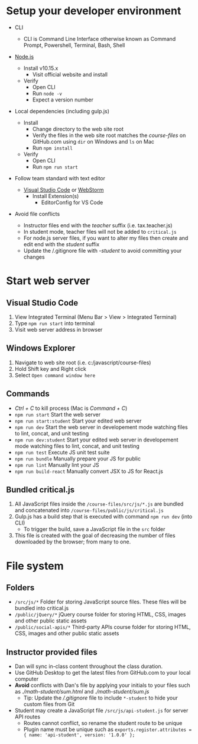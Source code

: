 # Setup your developer environment
* CLI
	* CLI is Command Line Interface otherwise known as Command Prompt, Powershell, Terminal, Bash, Shell
* [Node.js](http://nodejs.org/)
	* Install v10.15.x
		* Visit official website and install
	* Verify
		* Open CLI
		* Run `node -v`
		* Expect a version number
* Local dependencies (including gulp.js)
	* Install
		* Change directory to the web site root
		* Verify the files in the web site root matches the *course-files* on GitHub.com using `dir` on Windows and `ls` on Mac
		* Run `npm install`
	* Verify
		* Open CLI
		* Run `npm run start`

* Follow team standard with text editor
	* [Visual Studio Code](https://code.visualstudio.com/) or [WebStorm](https://www.jetbrains.com/webstorm/)
		* Install Extension(s)
			* EditorConfig for VS Code
			
* Avoid file conflicts
	* Instructor files end with the *teacher* suffix (i.e. tax.teacher.js)
	* In student mode, teacher files will not be added to `critical.js`
	* For node.js server files, if you want to alter my files then create and edit end with the *student* suffix
	* Update the /.gitignore file with *-student* to avoid committing your changes


# Start web server
## Visual Studio Code
1. View Integrated Terminal (Menu Bar > View > Integrated Terminal)
1. Type `npm run start` into terminal
1. Visit web server address in browser

## Windows Explorer
1. Navigate to web site root (i.e. c:/javascript/course-files)
1. Hold Shift key and Right click
1. Select `Open command window here`

## Commands
* *Ctrl + C* to kill process (Mac is *Command + C*)
* `npm run start` Start the web server
* `npm run start:student` Start your edited web server
* `npm run dev` Start the web server in developement mode watching files to lint, concat, and unit testing
* `npm run dev:student` Start your edited web server in developement mode watching files to lint, concat, and unit testing
* `npm run test` Execute JS unit test suite
* `npm run bundle` Manually prepare your JS for public
* `npm run lint` Manually lint your JS
* `npm run build-react` Manually convert JSX to JS for React.js

## Bundled critical.js
1. All JavaScript files inside the `/course-files/src/js/*.js` are bundled and concatenated into `/course-files/public/js/critical.js`
1. Gulp.js has a build step that is executed with command `npm run dev` (into CLI)
	* To trigger the build, save a JavaScript file in the `src` folder
1. This file is created with the goal of decreasing the number of files downloaded by the browser; from many to one.


# File system
## Folders
* `/src/js/*` Folder for storing JavaScript source files. These files will be bundled into critical.js
* `/public/jQuery/*` jQuery course folder for storing HTML, CSS, images and other public static assets
* `/public/social-apis/*` Third-party APIs course folder for storing HTML, CSS, images and other public static assets

## Instructor provided files
* Dan will sync in-class content throughout the class duration.
* Use GitHub Desktop to get the latest files from GitHub.com to your local computer
* **Avoid** conflicts with Dan's file by applying your initials to your files such as *./math-student/sum.html* and *./math-student/sum.js*
	* Tip: Update the */.gitignore* file to include `*-student` to hide your custom files from Git
* Student may create a JavaScript file `/src/js/api-student.js` for server API routes
	* Routes cannot conflict, so rename the student route to be unique
	* Plugin name must be unique such as `exports.register.attributes = { name: 'api-student', version: '1.0.0' };`
